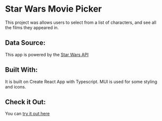 # Star Wars Movie Picker

This project was allows users to select from a list of characters, and see all the films they appeared in.

## Data Source:
This app is powered by the [Star Wars API](https://swapi.dev)

## Built With:
It is built on Create React App with Typescript. MUI is used for some styling and icons.

## Check it Out:
You can [try it out here](https://dansbands.github.io/star-wars-2024/)


